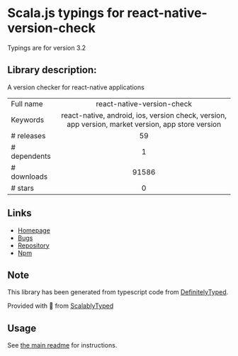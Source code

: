 
# Scala.js typings for react-native-version-check

Typings are for version 3.2

## Library description:
A version checker for react-native applications

|                    |                 |
| ------------------ | :-------------: |
| Full name          | react-native-version-check |
| Keywords           | react-native, android, ios, version check, version, app version, market version, app store version |
| # releases         | 59 |
| # dependents       | 1 |
| # downloads        | 91586 |
| # stars            | 0 |

## Links
- [Homepage](https://github.com/kimxogus/react-native-version-check)
- [Bugs](https://github.com/kimxogus/react-native-version-check/issues)
- [Repository](https://github.com/kimxogus/react-native-version-check)
- [Npm](https://www.npmjs.com/package/react-native-version-check)
    


## Note
This library has been generated from typescript code from [DefinitelyTyped](https://definitelytyped.org).

Provided with :purple_heart: from [ScalablyTyped](https://github.com/oyvindberg/ScalablyTyped)

## Usage
See [the main readme](../../readme.md) for instructions.


